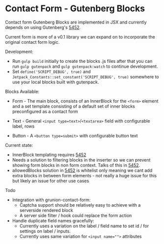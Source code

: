 # Contact Form - Gutenberg Blocks

Contact form Gutenberg Blocks are implemented in JSX and currently depends on using Gutenberg's [5452](https://github.com/WordPress/gutenberg/pull/5452).

Current form is more of a v0.1 library we can expand on to incorporate the original contact form logic.

Development:

* Run `gulp build` initially to create the blocks .js files after that you can run `gulp gutenpack` and `gulp gutenpack:watch` to continue development.
* Set `define('SCRIPT_DEBUG', true)` and `Jetpack_Constants::set_constant('SCRIPT_DEBUG', true)` somewhere to use your local blocks built with gutenpack.

Blocks Available:

* Form - The main block, consists of an InnerBlock for the `<form>` element and a set template consisting of a default set of inner blocks preconfigured as a contact form

* Text - General `<input type=text>`/`<textarea>` field with configurable label, rows

* Button - A `<button type=submit>` with configurable button text

Current state:

* InnerBlock templating requires [5452](https://github.com/WordPress/gutenberg/pull/5452)
* Needs a solution to filtering blocks in the inserter so we can prevent showing form blocks in non form context. Talks of this in [5452](https://github.com/WordPress/gutenberg/pull/5452).
* allowedBlocks solution in [5452](https://github.com/WordPress/gutenberg/pull/5452) is whitelist only meaning we cant add extra blocks in between form elements - not really a huge issue for this but likely an issue for other use cases

Todo

* Integration with grunion-contact-form:
  * Captcha support should be relatively easy to achieve with a serverside rendered block
  * A server side filter / hook could replace the form action
* Handle duplicate field names gracefully:
  * Currently uses a variation on the label / field name to set id / for settings on label / inputs.
  * Currently uses same variation for `<input name="">` attributes